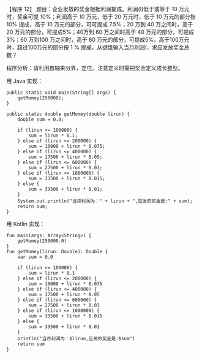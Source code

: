 【程序 12】 题目：企业发放的奖金根据利润提成。利润\(I\)低于或等于 10 万元时，奖金可提 10%；利润高于 10 万元，低于 20 万元时，低于 10 万元的部分按 10% 提成，高于 10 万元的部分，可可提成 7.5%；20 万到 40 万之间时，高于 20 万元的部分，可提成5%；40万到 60 万之间时高于 40 万元的部分，可提成 3%；60 万到100 万之间时，高于 60 万元的部分，可提成5%，高于100万元时，超过100万元的部分按 1 % 提成，从键盘输入当月利润I，求应发放奖金总数？



程序分析：请利用数轴来分界，定位。注意定义时需把奖金定义成长整型。



用 Java 实现：

```
public static void main(String[] args) {
    getMomey(250000);
}

public static double getMomey(double lirun) {
    double sum = 0.0;

    if (lirun <= 100000) {
        sum = lirun * 0.1;
    } else if (lirun <= 200000) {
        sum = 10000 + lirun * 0.075;
    } else if (lirun <= 400000) {
        sum = 17500 + lirun * 0.05;
    } else if (lirun <= 600000) {
        sum = 27500 + lirun * 0.03;
    } else if (lirun <= 1000000) {
        sum = 33500 + lirun * 0.015;
    } else {
        sum = 39500 + lirun * 0.01;
    }
    System.out.println("当月利润为：" + lirun + ",应发的奖金是:" + sum);
    return sum;
}
```

用 Kotlin 实现：

```
fun main(args: Array<String>) {
    getMomey(250000.0)
}
fun getMomey(lirun: Double): Double {
    var sum = 0.0

    if (lirun <= 100000) {
        sum = lirun * 0.1
    } else if (lirun <= 200000) {
        sum = 10000 + lirun * 0.075
    } else if (lirun <= 400000) {
        sum = 17500 + lirun * 0.05
    } else if (lirun <= 600000) {
        sum = 27500 + lirun * 0.03
    } else if (lirun <= 1000000) {
        sum = 33500 + lirun * 0.015
    } else {
        sum = 39500 + lirun * 0.01
    }
    println("当月利润为：$lirun,应发的奖金是:$sum")
    return sum
}
```



